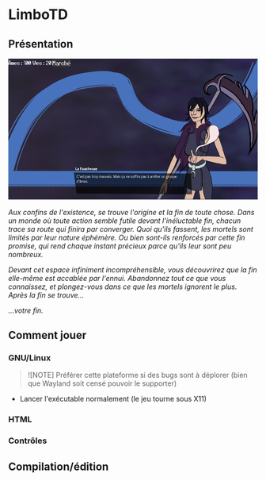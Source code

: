 # LimboTD

## Présentation

![Capture d'écran du jeu](https://github.com/jasonchampagne/GameJam/blob/main/20250509-20250523/Projets/limbotd/screenshot.png)

_Aux confins de l'existence, se trouve l'origine et la fin de toute chose._
_Dans un monde où toute action semble futile devant l'inéluctable fin, chacun trace sa route qui finira par converger._
_Quoi qu'ils fassent, les mortels sont limités par leur nature éphémère._
_Ou bien sont-ils renforcés par cette fin promise, qui rend chaque instant précieux parce qu'ils leur sont peu nombreux._

_Devant cet espace infiniment incompréhensible, vous découvrirez que la fin elle-même est accablée par l'ennui._
_Abandonnez tout ce que vous connaissez, et plongez-vous dans ce que les mortels ignorent le plus._
_Après la fin se trouve..._

_...votre fin._

## Comment jouer

### GNU/Linux

> ![NOTE]
> Préférer cette plateforme si des bugs sont à déplorer (bien que Wayland soit censé pouvoir le supporter)

+ Lancer l'exécutable normalement (le jeu tourne sous X11)

### HTML

### Contrôles

## Compilation/édition

